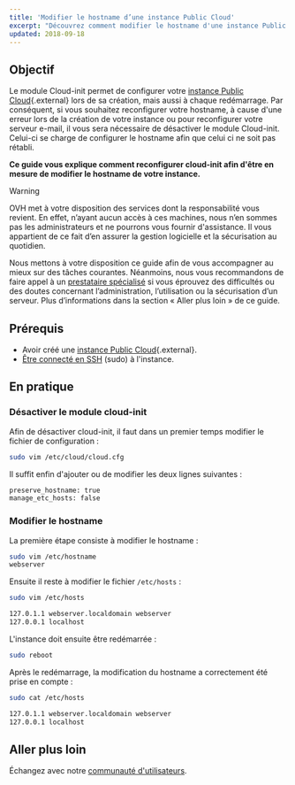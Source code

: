 ```yaml
---
title: 'Modifier le hostname d’une instance Public Cloud'
excerpt: "Découvrez comment modifier le hostname d'une instance Public Cloud"
updated: 2018-09-18
---
```


## Objectif

Le module Cloud-init permet de configurer votre [instance Public Cloud](https://www.ovh.com/ca/fr/public-cloud/instances/){.external} lors de sa création, mais aussi à chaque redémarrage. Par conséquent, si vous souhaitez reconfigurer votre hostname, à cause d'une erreur lors de la création de votre instance ou pour reconfigurer votre serveur e-mail, il vous sera nécessaire de désactiver le module Cloud-init. Celui-ci se charge de configurer le hostname afin que celui ci ne soit pas rétabli.

**Ce guide vous explique comment reconfigurer cloud-init afin d'être en mesure de modifier le hostname de votre instance.**

> [!warning]
>
> OVH met à votre disposition des services dont la responsabilité vous revient. En effet, n’ayant aucun accès à ces machines, nous n’en sommes pas les administrateurs et ne pourrons vous fournir d'assistance. Il vous appartient de ce fait d’en assurer la gestion logicielle et la sécurisation au quotidien.
>
> Nous mettons à votre disposition ce guide afin de vous accompagner au mieux sur des tâches courantes. Néanmoins, nous vous recommandons de faire appel à un [prestataire spécialisé](https://partner.ovhcloud.com/fr-ca/directory/) si vous éprouvez des difficultés ou des doutes concernant l’administration, l’utilisation ou la sécurisation d’un serveur. Plus d’informations dans la section « Aller plus loin » de ce guide.
>

## Prérequis

- Avoir créé une [instance Public Cloud](https://www.ovh.com/ca/fr/public-cloud/instances/){.external}.
- [Être connecté en SSH](/pages/public_cloud/compute/public-cloud-first-steps) (sudo) à l'instance.

## En pratique

### Désactiver le module cloud-init

Afin de désactiver cloud-init, il faut dans un premier temps modifier le fichier de configuration :

```sh
sudo vim /etc/cloud/cloud.cfg
```

Il suffit enfin d'ajouter ou de modifier les deux lignes suivantes :

```sh
preserve_hostname: true
manage_etc_hosts: false
```

### Modifier le hostname

La première étape consiste à modifier le hostname :

```sh
sudo vim /etc/hostname
webserver
```

Ensuite il reste à modifier le fichier `/etc/hosts` :

```sh
sudo vim /etc/hosts

127.0.1.1 webserver.localdomain webserver
127.0.0.1 localhost
```

L'instance doit ensuite être redémarrée :

```bash
sudo reboot
```

Après le redémarrage, la modification du hostname a correctement été prise en compte :

```sh
sudo cat /etc/hosts

127.0.1.1 webserver.localdomain webserver
127.0.0.1 localhost
```

## Aller plus loin 

Échangez avec notre [communauté d'utilisateurs](/links/community).
